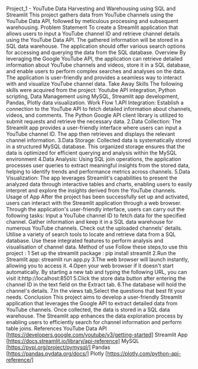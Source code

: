 Project_1 - YouTube Data Harvesting and Warehousing using SQL and Streamlit
This project gathers data from YouTube channels using the YouTube Data API, followed by meticulous processing and subsequent warehousing.
Problem Statement
To create a Streamlit application that allows users to input a YouTube channel ID and retrieve channel details using the YouTube Data API. The gathered information will be stored in a SQL data warehouse. The application should offer various search options for accessing and querying the data from the SQL database.
Overview
By leveraging the Google YouTube API, the application can retrieve detailed information about YouTube channels and videos, store it in a SQL database, and enable users to perform complex searches and analyses on the data. The application is user-friendly and provides a seamless way to interact with and visualize YouTube channel data.
Take Away Skills
The following skills were acquired from the project: Youtube API integration, Python scripting, Data Management using MySQL, Streamlit app development, Pandas, Plotly data visualization.
Work Flow
1.API Integration:
Establish a connection to the YouTube API to fetch detailed information about channels, videos, and comments. The Python Google API client library is utilized to submit requests and retrieve the necessary data.
2.Data Collection:
The Streamlit app provides a user-friendly interface where users can input a YouTube channel ID. The app then retrieves and displays the relevant channel information.
3.Data Storage:
Collected data is systematically stored in a structured MySQL database. This organized storage ensures that the data is optimized for efficient querying and analysis within the MySQL environment
4.Data Analysis:
Using SQL join operations, the application processes user queries to extract meaningful insights from the stored data, helping to identify trends and performance metrics across channels.
5.Data Visualization:
The app leverages Streamlit's capabilities to present the analyzed data through interactive tables and charts, enabling users to easily interpret and explore the insights derived from the YouTube channels.
Usage of App
After the project has been successfully set up and activated, users can interact with the Streamlit application through a web browser. Through the application's user-friendly interface, users can carry out the following tasks:
Input a YouTube channel ID to fetch data for the specified channel.
Gather information and keep it in a SQL data warehouse for numerous YouTube channels.
Check out the uploaded channels' details.
Utilise a variety of search tools to locate and retrieve data from a SQL database.
Use these integrated features to perform analysis and visualisation of channel data.
Method of use
Follow these steps,to use this project :
1 Set up the streamlit package : pip install streamlit
2.Run the Streamlit app: streamlit run app.py
3.The web browser will launch instantly, allowing you to access it.
4.Open your web browser if it doesn't start automatically. By starting a new tab and typing the following URL, you can visit it:http://localhost:8501
5.Click the store data button after entering the channel ID in the text field on the Extract tab.
6.The database will hold the channel's details.
7.In the views tab,Select the questions that best fit your needs.
Conclusion
This project aims to develop a user-friendly Streamlit application that leverages the Google API to extract detailed data from YouTube channels. Once collected, the data is stored in a SQL data warehouse. The Streamlit app enhances the data exploration process by enabling users to efficiently search for channel information and perform table joins.
References
YouTube Data API [https://developers.google.com/youtube/v3/getting-started]
Streamlit App [https://docs.streamlit.io/library/api-reference]
MySQL [https://pypi.org/project/pymysql/]
Pandas [https://pandas.pydata.org/docs/]
Plotly [https://plotly.com/python-api-reference/]

